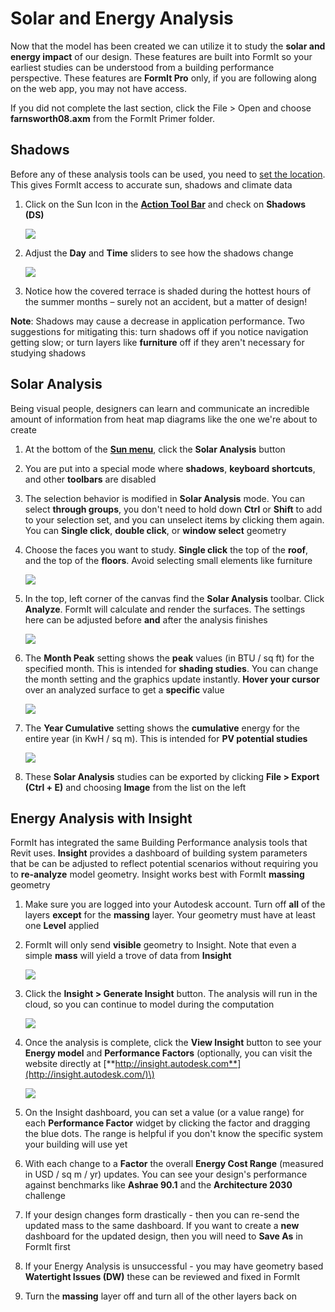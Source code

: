 # Solar and Energy Analysis

Now that the model has been created we can utilize it to study the **solar and energy impact** of our design. These features are built into FormIt so your earliest studies can be understood from a building performance perspective. These features are **FormIt Pro** only, if you are following along on the web app, you may not have access.

If you did not complete the last section, click the File &gt; Open and choose **farnsworth08.axm** from the FormIt Primer folder.

## Shadows

Before any of these analysis tools can be used, you need to [set the location](setting-location.md). This gives FormIt access to accurate sun, shadows and climate data

1. Click on the Sun Icon in the [**Action Tool Bar**](../formit-introduction/tool-bars.md) and check on **Shadows \(DS\)**

   ![](../.gitbook/assets/3bdf0e2a-0ad4-4aac-b6fc-5e789643b0d6.png)

2. Adjust the **Day** and **Time** sliders to see how the shadows change

   ![](../.gitbook/assets/upperterracesketch_32.png)

3. Notice how the covered terrace is shaded during the hottest hours of the summer months – surely not an accident, but a matter of design!

**Note**: Shadows may cause a decrease in application performance. Two suggestions for mitigating this: turn shadows off if you notice navigation getting slow; or turn layers like **furniture** off if they aren't necessary for studying shadows

## Solar Analysis

Being visual people, designers can learn and communicate an incredible amount of information from heat map diagrams like the one we're about to create

1. At the bottom of the [**Sun menu**](../formit-introduction/tool-bars.md), click the **Solar Analysis** button
2. You are put into a special mode where **shadows**, **keyboard shortcuts**, and other **toolbars** are disabled
3. The selection behavior is modified in **Solar Analysis** mode. You can select **through groups**, you don't need to hold down **Ctrl** or **Shift** to add to your selection set, and you can unselect items by clicking them again. You can **Single click**, **double click**, or **window select** geometry
4. Choose the faces you want to study. **Single click** the top of the **roof**, and the top of the **floors**. Avoid selecting small elements like furniture

   ![](../.gitbook/assets/upperterracesketch_33.png)

5. In the top, left corner of the canvas find the **Solar Analysis** toolbar. Click **Analyze**. FormIt will calculate and render the surfaces. The settings here can be adjusted before **and** after the analysis finishes

   ![](../.gitbook/assets/solaranalysis.png)

6. The **Month Peak** setting shows the **peak** values \(in BTU / sq ft\) for the specified month. This is intended for **shading studies**. You can change the month setting and the graphics update instantly. **Hover your cursor** over an analyzed surface to get a **specific** value

   ![](../.gitbook/assets/460060a0-ea3b-4095-af45-40045811be22.png)

7. The **Year Cumulative** setting shows the **cumulative** energy for the entire year \(in KwH / sq m\). This is intended for **PV potential studies**

   ![](../.gitbook/assets/a9f61dfb-dfc9-4751-b145-b131a69c53cf.png)

8. These **Solar Analysis** studies can be exported by clicking **File &gt; Export \(Ctrl + E\)** and choosing **Image** from the list on the left

## Energy Analysis with Insight

FormIt has integrated the same Building Performance analysis tools that Revit uses. **Insight** provides a dashboard of building system parameters that be can be adjusted to reflect potential scenarios without requiring you to **re-analyze** model geometry. Insight works best with FormIt **massing** geometry

1. Make sure you are logged into your Autodesk account. Turn off **all** of the layers **except** for the **massing** layer. Your geometry must have at least one **Level** applied
2. FormIt will only send **visible** geometry to Insight. Note that even a simple **mass** will yield a trove of data from **Insight**

   ![](../.gitbook/assets/energymassing.png)

3. Click the **Insight &gt; Generate Insight** button. The analysis will run in the cloud, so you can continue to model during the computation

   ![](../.gitbook/assets/energymenu.png)

4. Once the analysis is complete, click the **View Insight** button to see your **Energy model** and **Performance Factors** \(optionally, you can visit the website directly at [**http://insight.autodesk.com**](http://insight.autodesk.com/)\)

   ![](../.gitbook/assets/energydashboard.png)

5. On the Insight dashboard, you can set a value \(or a value range\) for each **Performance Factor** widget by clicking the factor and dragging the blue dots. The range is helpful if you don't know the specific system your building will use yet
6. With each change to a **Factor** the overall **Energy Cost Range** \(measured in USD / sq m / yr\) updates. You can see your design's performance against benchmarks like **Ashrae 90.1** and the **Architecture 2030** challenge
7. If your design changes form drastically - then you can re-send the updated mass to the same dashboard. If you want to create a **new** dashboard for the updated design, then you will need to **Save As** in FormIt first
8. If your Energy Analysis is unsuccessful - you may have geometry based **Watertight Issues \(DW\)** these can be reviewed and fixed in FormIt
9. Turn the **massing** layer off and turn all of the other layers back on

